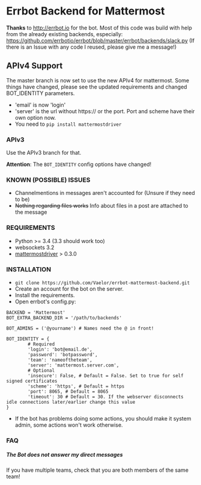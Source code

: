 # Errbot Backend for Mattermost

**Thanks** to http://errbot.io for the bot.
Most of this code was build with help from the already existing backends,
especially:
https://github.com/errbotio/errbot/blob/master/errbot/backends/slack.py
(If there is an Issue with any code I reused, please give me a message!)


## APIv4 Support
The master branch is now set to use the new APIv4 for mattermost.
Some things have changed, please see the updated requirements and
changed BOT_IDENTITY parameters.

 - 'email' is now 'login'
 - 'server' is the url without https:// or the port. Port and scheme have their own option now.
 - You need to `pip install mattermostdriver`

### APIv3
Use the APIv3 branch for that.

**Attention**: The `BOT_IDENTITY` config options have changed!

### KNOWN (POSSIBLE) ISSUES

- Channelmentions in messages aren't accounted for (Unsure if they need to be)
- ~~Nothing regarding files works~~ Info about files in a post are attached to the message

### REQUIREMENTS
- Python >= 3.4 (3.3 should work too)
- websockets 3.2
- [mattermostdriver](https://github.com/Vaelor/python-mattermost-driver) > 0.3.0

### INSTALLATION

- `git clone https://github.com/Vaelor/errbot-mattermost-backend.git`
- Create an account for the bot on the server.
- Install the requirements.
- Open errbot's config.py:

```
BACKEND = 'Mattermost'
BOT_EXTRA_BACKEND_DIR = '/path/to/backends'

BOT_ADMINS = ('@yourname') # Names need the @ in front!

BOT_IDENTITY = {
        # Required
        'login': 'bot@email.de',
        'password': 'botpassword',
        'team': 'nameoftheteam',
        'server': 'mattermost.server.com',
        # Optional
        'insecure': False, # Default = False. Set to true for self signed certificates
        'scheme': 'https', # Default = https
        'port': 8065, # Default = 8065
        'timeout': 30 # Default = 30. If the webserver disconnects idle connections later/earlier change this value
}
```

- If the bot has problems doing some actions, you should make it system admin, some actions won't work otherwise.


### FAQ

##### The Bot does not answer my direct messages
If you have multiple teams, check that you are both members of the same team!

